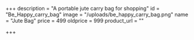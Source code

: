 +++
description = "A portable jute carry bag for shopping"
id = "Be_Happy_carry_bag"
image = "/uploads/be_happy_carry_bag.png"
name = "Jute Bag"
price = 499
oldprice = 999
product_url = ""

+++
